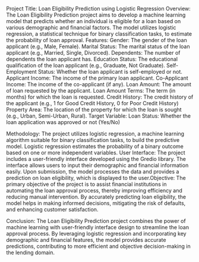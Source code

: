 Project Title: Loan Eligibility Prediction using Logistic Regression
Overview: The Loan Eligibility Prediction project aims to develop a machine learning model that predicts whether an individual is eligible for a loan based on various demographic and financial factors. The model utilizes logistic regression, a statistical technique for binary classification tasks, to estimate the probability of loan approval.
Features:
Gender: The gender of the loan applicant (e.g., Male, Female).
Marital Status: The marital status of the loan applicant (e.g., Married, Single, Divorced).
Dependents: The number of dependents the loan applicant has.
Education Status: The educational qualification of the loan applicant (e.g., Graduate, Not Graduate).
Self-Employment Status: Whether the loan applicant is self-employed or not.
Applicant Income: The income of the primary loan applicant.
Co-Applicant Income: The income of the co-applicant (if any).
Loan Amount: The amount of loan requested by the applicant.
Loan Amount Terms: The term (in months) for which the loan is requested.
Credit History: The credit history of the applicant (e.g., 1 for Good Credit History, 0 for Poor Credit History)
Property Area: The location of the property for which the loan is sought (e.g., Urban, Semi-Urban, Rural).
Target Variable: Loan Status: Whether the loan application was approved or not (Yes/No)

Methodology:
The project utilizes logistic regression, a machine learning algorithm suitable for binary classification tasks, 
to build the predictive model. Logistic regression estimates the probability of a binary outcome based on one or more independent variables.
User Interface: The project includes a user-friendly interface developed using the Gredio library.
The interface allows users to input their demographic and financial information easily.
Upon submission, the model processes the data and provides a prediction on loan eligibility,
which is displayed to the user.Objective: The primary objective of the project is to assist financial institutions in automating the loan approval process, 
thereby improving efficiency and reducing manual intervention.
By accurately predicting loan eligibility, the model helps in making informed decisions, 
mitigating the risk of defaults, and enhancing customer satisfaction.

Conclusion:
The Loan Eligibility Prediction project combines the power of machine learning with user-friendly interface design to streamline the loan approval process. 
By leveraging logistic regression and incorporating key demographic and financial features, the model provides accurate predictions,
contributing to more efficient and objective decision-making in the lending domain.
